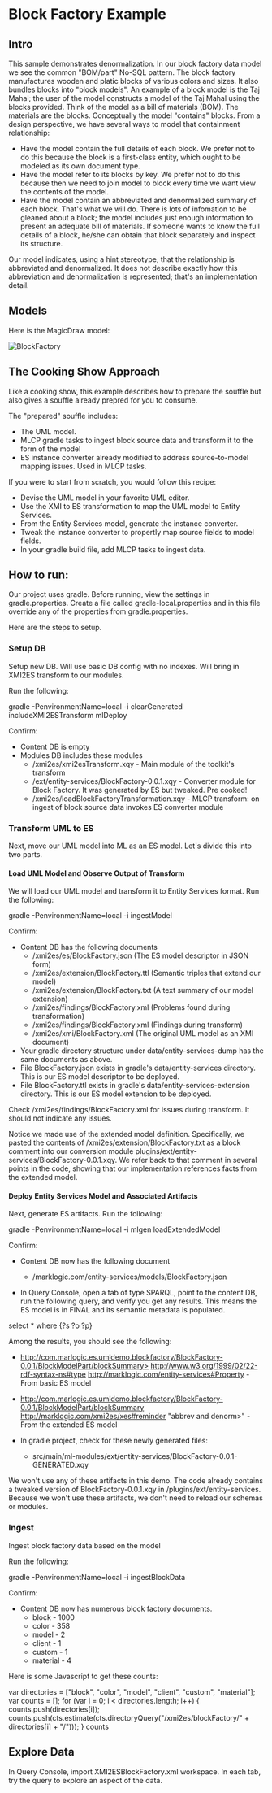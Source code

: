 # Block Factory Example

## Intro
This sample demonstrates denormalization. In our block factory data model we see the common "BOM/part" No-SQL pattern. The block factory manufactures wooden and platic blocks of various colors and sizes. It also bundles blocks into "block models". An example of a block model is the Taj Mahal; the user of the model constructs a model of the Taj Mahal using the blocks provided. Think of the model as a bill of materials (BOM). The materials are the blocks. Conceptually the model "contains" blocks. From a design perspective, we have several ways to model that containment relationship:

- Have the model contain the full details of each block. We prefer not to do this because the block is a first-class entity, which ought to be modeled as its own document type.
- Have the model refer to its blocks by key. We prefer not to do this because then we need to join model to block every time we want
view the contents of the model. 
- Have the model contain an abbreviated and denormalized summary of each block. That's what we will do. There is lots of infomation to be gleaned about a block; the model includes just enough information to present an adequate bill of materials. If someone wants to know the full details of a block, he/she can obtain that block separately and inspect its structure.

Our model indicates, using a hint stereotype, that the relationship is abbreviated and denormalized. It does not describe exactly how this abbreviation and denormalization is represented; that's an implementation detail. 

## Models
Here is the MagicDraw model:

![BlockFactory](../umlModels/BlockFactory.png)

## The Cooking Show Approach

Like a cooking show, this example describes how to prepare the souffle but also gives a souffle already prepred for you to consume. 

The "prepared" souffle includes:
- The UML model.
- MLCP gradle tasks to ingest block source data and transform it to the form of the model
- ES instance converter already modified to address source-to-model mapping issues. Used in MLCP tasks.

If you were to start from scratch, you would follow this recipe:
- Devise the UML model in your favorite UML editor.
- Use the XMI to ES transformation to map the UML model to Entity Services. 
- From the Entity Services model, generate the instance converter.
- Tweak the instance converter to propertly map source fields to model fields. 
- In your gradle build file, add MLCP tasks to ingest data. 

## How to run:

Our project uses gradle. Before running, view the settings in gradle.properties. Create a file called gradle-local.properties and in this file override any of the properties from gradle.properties.

Here are the steps to setup.

### Setup DB
Setup new DB. Will use basic DB config with no indexes. Will bring in XMI2ES transform to our modules.

Run the following:

gradle -PenvironmentName=local -i clearGenerated includeXMI2ESTransform mlDeploy

Confirm:
- Content DB is empty
- Modules DB includes these modules
  * /xmi2es/xmi2esTransform.xqy - Main module of the toolkit's transform
  * /ext/entity-services/BlockFactory-0.0.1.xqy - Converter module for Block Factory. It was generated by ES but tweaked. Pre cooked!
  * /xmi2es/loadBlockFactoryTransformation.xqy - MLCP transform: on ingest of block source data invokes ES converter module

### Transform UML to ES
Next, move our UML model into ML as an ES model. Let's divide this into two parts.

#### Load UML Model and Observe Output of Transform

We will load our UML model and transform it to Entity Services format. Run the following:

gradle -PenvironmentName=local -i ingestModel

Confirm:
- Content DB has the following documents
  * /xmi2es/es/BlockFactory.json (The ES model descriptor in JSON form)
  * /xmi2es/extension/BlockFactory.ttl (Semantic triples that extend our model)
  * /xmi2es/extension/BlockFactory.txt (A text summary of our model extension)
  * /xmi2es/findings/BlockFactory.xml (Problems found during transformation)
  * /xmi2es/findings/BlockFactory.xml (Findings during transform)
  * /xmi2es/xmi/BlockFactory.xml (The original UML model as an XMI document)
- Your gradle directory structure under data/entity-services-dump has the same documents as above.
- File BlockFactory.json exists in gradle's data/entity-services directory. This is our ES model descriptor to be deployed.
- File BlockFactory.ttl exists in gradle's data/entity-services-extension directory. This is our ES model extension to be deployed.

Check /xmi2es/findings/BlockFactory.xml for issues during transform. It should not indicate any issues.

Notice we made use of the extended model definition. Specifically, we pasted the contents of /xmi2es/extension/BlockFactory.txt as a block comment into our conversion module plugins/ext/entity-services/BlockFactory-0.0.1.xqy. We refer back to that comment in several points in the code, showing that our implementation references facts from the extended model.

#### Deploy Entity Services Model and Associated Artifacts

Next, generate ES artifacts. Run the following:

gradle -PenvironmentName=local -i mlgen loadExtendedModel

Confirm:
- Content DB now has the following document
  * /marklogic.com/entity-services/models/BlockFactory.json

- In Query Console, open a tab of type SPARQL, point to the content DB, run the following query, and verify you get any results. This means the ES model is in FINAL and its semantic metadata is populated.

select * where {?s ?o ?p}

Among the results, you should see the following:
- http://com.marlogic.es.umldemo.blockfactory/BlockFactory-0.0.1/BlockModelPart/blockSummary> <http://www.w3.org/1999/02/22-rdf-syntax-ns#type> <http://marklogic.com/entity-services#Property> - From basic ES model
- <http://com.marlogic.es.umldemo.blockfactory/BlockFactory-0.0.1/BlockModelPart/blockSummary>  <http://marklogic.com/xmi2es/xes#reminder>  "abbrev and denorm>" - From the extended ES model

- In gradle project, check for these newly generated files:
  * src/main/ml-modules/ext/entity-services/BlockFactory-0.0.1-GENERATED.xqy

We won't use any of these artifacts in this demo. The code already contains a tweaked version of BlockFactory-0.0.1.xqy in /plugins/ext/entity-services. Because we won't use these artifacts, we don't need to reload our schemas or modules.

### Ingest
Ingest block factory data based on the model

Run the following:

gradle -PenvironmentName=local -i ingestBlockData

Confirm:
- Content DB now has numerous block factory documents. 
  * block - 1000 
  * color - 358 
  * model - 2 
  * client - 1 
  * custom - 1 
  * material - 4

Here is some Javascript to get these counts:

var directories = ["block", "color", "model", "client", "custom", "material"];
var counts = [];
for (var i = 0; i < directories.length; i++) {
  counts.push(directories[i]);
  counts.push(cts.estimate(cts.directoryQuery("/xmi2es/blockFactory/" + directories[i] + "/")));
}
counts

## Explore Data
In Query Console, import XMI2ESBlockFactory.xml workspace. In each tab, try the query to explore an aspect of the data.

